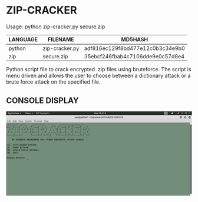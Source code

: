 # ZIP-CRACKER

Usage: python zip-cracker.py secure.zip

| LANGUAGE | FILENAME     | MD5HASH |
|--------  |---------     |---------|
| python | zip-cracker.py | adf816ec129f8bd477e12c0b3c34e9b0 | 
| zip    | secure.zip     | 35ebcf246fbab4c7106dde9e0c57d8e4 |

Python script file to crack encrypted .zip files using bruteforce. 
The script is menu driven and allows the user to choose between a dictionary attack or a brute force attack on the specified file.

## CONSOLE DISPLAY
![Screenshot](picture1.png) 

